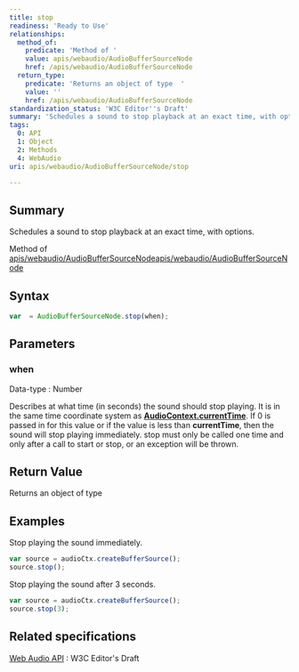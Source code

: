 ```yaml
---
title: stop
readiness: 'Ready to Use'
relationships:
  method_of:
    predicate: 'Method of '
    value: apis/webaudio/AudioBufferSourceNode
    href: /apis/webaudio/AudioBufferSourceNode
  return_type:
    predicate: 'Returns an object of type  '
    value: ''
    href: /apis/webaudio/AudioBufferSourceNode
standardization_status: 'W3C Editor''s Draft'
summary: 'Schedules a sound to stop playback at an exact time, with options.'
tags:
  0: API
  1: Object
  2: Methods
  4: WebAudio
uri: apis/webaudio/AudioBufferSourceNode/stop

---
```

## <span>Summary</span>

Schedules a sound to stop playback at an exact time, with options.

Method of [apis/webaudio/AudioBufferSourceNode](/apis/webaudio/AudioBufferSourceNode)[apis/webaudio/AudioBufferSourceNode](/apis/webaudio/AudioBufferSourceNode)

## <span>Syntax</span>

``` js
var  = AudioBufferSourceNode.stop(when);
```

## <span>Parameters</span>

### <span>when</span>

 Data-type
:   Number

 Describes at what time (in seconds) the sound should stop playing. It is in the same time coordinate system as [**AudioContext.currentTime**](/apis/webaudio/AudioContext/currentTime). If 0 is passed in for this value or if the value is less than **currentTime**, then the sound will stop playing immediately. stop must only be called one time and only after a call to start or stop, or an exception will be thrown.

## <span>Return Value</span>

Returns an object of type<span></span>

## <span>Examples</span>

Stop playing the sound immediately.

``` js
var source = audioCtx.createBufferSource();
source.stop();
```

Stop playing the sound after 3 seconds.

``` js
var source = audioCtx.createBufferSource();
source.stop(3);
```

## <span>Related specifications</span>

[Web Audio API](http://webaudio.github.io/web-audio-api/)
:   W3C Editor's Draft
